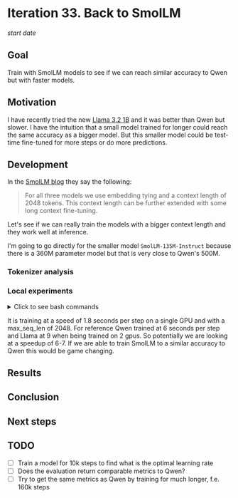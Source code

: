 # Iteration 33. Back to SmolLM

_start date_

<!---
The work is done using short iterations. Each iteration needs to have a very
clear goal. This allows to gain greater knowledge of the problem on each iteration.
--->

## Goal

Train with SmolLM models to see if we can reach similar accuracy to Qwen but with faster models.

## Motivation

I have recently tried the new [Llama 3.2 1B](Iteration_32_llama_32.md) and it was better than Qwen but slower.
I have the intuition that a small model trained for longer could reach the same accuracy as a bigger model.
But this smaller model could be test-time fine-tuned for more steps or do more predictions.

## Development

In the [SmolLM blog](https://huggingface.co/blog/smollm) they say the following:

> For all three models we use embedding tying and a context length of 2048 tokens. This context length can be further extended with some long context fine-tuning.

Let's see if we can really train the models with a bigger context length and they work well at inference.

I'm going to go directly for the smaller model `SmolLM-135M-Instruct` because there is a 360M parameter
model but that is very close to Qwen's 500M.

### Tokenizer analysis

### Local experiments

<details>
  <summary>Click to see bash commands</summary>

```bash
# baseline, 492 seconds, 4.9 seconds/it
python fine-tuning.py \
--model_path /home/gbarbadillo/data/SmolLM-135M-Instruct \
--lora_r 32 \
--train_datasets /mnt/hdd0/Kaggle/arc24/data/new_partitions/train_rs7.json output-from-examples-v1 \
--val_dataset /mnt/hdd0/Kaggle/arc24/data/new_partitions/val_rs7.json output-from-examples-v1 \
--grid_encoder "GridShapeEncoder(RowNumberEncoder(MinimalGridEncoder()))" \
--output_dir /mnt/hdd0/Kaggle/arc24/models/20240928_debug_SmolLM/01_baseline \
--max_seq_len 10240 \
--device_map None \
--max_steps 100 \
--logging_steps 10 \
--batch_size 16 \
--verbose \
--learning_rate 1e-4

# Try to increase per_device_train_batch_size but get OOM
python fine-tuning.py \
--model_path /home/gbarbadillo/data/SmolLM-135M-Instruct \
--lora_r 32 \
--train_datasets /mnt/hdd0/Kaggle/arc24/data/new_partitions/train_rs7.json output-from-examples-v1 \
--val_dataset /mnt/hdd0/Kaggle/arc24/data/new_partitions/val_rs7.json output-from-examples-v1 \
--grid_encoder "GridShapeEncoder(RowNumberEncoder(MinimalGridEncoder()))" \
--output_dir /mnt/hdd0/Kaggle/arc24/models/20240928_debug_SmolLM/02_bs2 \
--max_seq_len 10240 \
--device_map None \
--max_steps 100 \
--logging_steps 10 \
--batch_size 16 \
--verbose \
--learning_rate 1e-4 \
--per_device_train_batch_size 2

# train on a single gpu, 338s, this uses ~21GB of VRAM, 3.3 seconds per iteration
export CUDA_VISIBLE_DEVICES=0
python fine-tuning.py \
--model_path /home/gbarbadillo/data/SmolLM-135M-Instruct \
--n_gpus 1 \
--lora_r 32 \
--train_datasets /mnt/hdd0/Kaggle/arc24/data/new_partitions/train_rs7.json output-from-examples-v1 \
--val_dataset /mnt/hdd0/Kaggle/arc24/data/new_partitions/val_rs7.json output-from-examples-v1 \
--grid_encoder "GridShapeEncoder(RowNumberEncoder(MinimalGridEncoder()))" \
--output_dir /mnt/hdd0/Kaggle/arc24/models/20240928_debug_SmolLM/03_1gpu \
--max_seq_len 10240 \
--device_map None \
--max_steps 100 \
--logging_steps 10 \
--batch_size 16 \
--verbose \
--learning_rate 1e-4

# Reduce the msl to 2048, now it only uses 7GB of VRAM, 294s, 2.9 seconds per iteration
export CUDA_VISIBLE_DEVICES=0
python fine-tuning.py \
--model_path /home/gbarbadillo/data/SmolLM-135M-Instruct \
--n_gpus 1 \
--lora_r 32 \
--train_datasets /mnt/hdd0/Kaggle/arc24/data/new_partitions/train_rs7.json output-from-examples-v1 \
--val_dataset /mnt/hdd0/Kaggle/arc24/data/new_partitions/val_rs7.json output-from-examples-v1 \
--grid_encoder "GridShapeEncoder(RowNumberEncoder(MinimalGridEncoder()))" \
--output_dir /mnt/hdd0/Kaggle/arc24/models/20240928_debug_SmolLM/04_1gpu_2048msl \
--max_seq_len 2048 \
--device_map None \
--max_steps 100 \
--logging_steps 10 \
--batch_size 16 \
--verbose \
--learning_rate 1e-4

# 186 seconds, 1.8 seconds per step
export CUDA_VISIBLE_DEVICES=0
python fine-tuning.py \
--model_path /home/gbarbadillo/data/SmolLM-135M-Instruct \
--n_gpus 1 \
--lora_r 32 \
--train_datasets /mnt/hdd0/Kaggle/arc24/data/new_partitions/train_rs7.json output-from-examples-v1 \
--val_dataset /mnt/hdd0/Kaggle/arc24/data/new_partitions/val_rs7.json output-from-examples-v1 \
--grid_encoder "GridShapeEncoder(RowNumberEncoder(MinimalGridEncoder()))" \
--output_dir /mnt/hdd0/Kaggle/arc24/models/20240928_debug_SmolLM/05_1gpu_2048msl_pdbs2 \
--max_seq_len 2048 \
--device_map None \
--max_steps 100 \
--logging_steps 10 \
--batch_size 16 \
--verbose \
--learning_rate 1e-4 \
--per_device_train_batch_size 2
```

</details>

It is training at a speed of 1.8 seconds per step on a single GPU and with a max_seq_len of 2048.
For reference Qwen trained at 6 seconds per step and Llama at 9 when being trained on 2 gpus.
So potentially we are looking at a speedup of 6-7. If we are able to train SmolLM to a similar accuracy
to Qwen this would be game changing.

## Results

## Conclusion

## Next steps

## TODO

- [ ] Train a model for 10k steps to find what is the optimal learning rate
- [ ] Does the evaluation return comparable metrics to Qwen?
- [ ] Try to get the same metrics as Qwen by training for much longer, f.e. 160k steps
